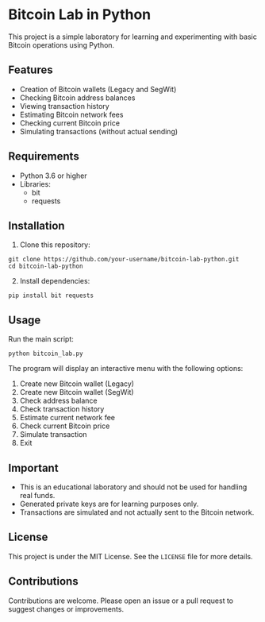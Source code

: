 # Bitcoin Lab in Python

This project is a simple laboratory for learning and experimenting with basic Bitcoin operations using Python.

## Features

- Creation of Bitcoin wallets (Legacy and SegWit)
- Checking Bitcoin address balances
- Viewing transaction history
- Estimating Bitcoin network fees
- Checking current Bitcoin price
- Simulating transactions (without actual sending)

## Requirements

- Python 3.6 or higher
- Libraries:
  - bit
  - requests

## Installation

1. Clone this repository:
```
git clone https://github.com/your-username/bitcoin-lab-python.git
cd bitcoin-lab-python
```

2. Install dependencies:
```
pip install bit requests
```

## Usage

Run the main script:
```
python bitcoin_lab.py
```

The program will display an interactive menu with the following options:

1. Create new Bitcoin wallet (Legacy)
2. Create new Bitcoin wallet (SegWit)
3. Check address balance
4. Check transaction history
5. Estimate current network fee
6. Check current Bitcoin price
7. Simulate transaction
0. Exit

## Important

- This is an educational laboratory and should not be used for handling real funds.
- Generated private keys are for learning purposes only.
- Transactions are simulated and not actually sent to the Bitcoin network.

## License

This project is under the MIT License. See the `LICENSE` file for more details.

## Contributions

Contributions are welcome. Please open an issue or a pull request to suggest changes or improvements.
